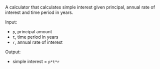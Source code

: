 A calculator that calculates simple interest given principal, annual rate of interest and time period in years.

Input:
- `p`, principal amount
- `t`, time period in years
- `r`, annual rate of interest

Output:
- simple interest = `p*t*r`
